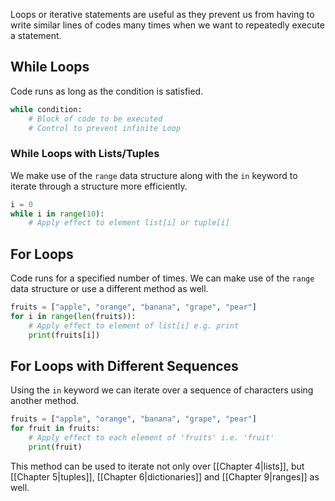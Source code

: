 Loops or iterative statements are useful as they prevent us from having to write similar lines of codes many times when we want to repeatedly execute a statement.

## While Loops
Code runs as long as the condition is satisfied.
```python
while condition:
	# Block of code to be executed
	# Control to prevent infinite Loop
```
### While Loops with Lists/Tuples
We make use of the `range` data structure along with the `in` keyword to iterate through a structure more efficiently.
```python
i = 0
while i in range(10):
	# Apply effect to element list[i] or tuple[i]
```

## For Loops
Code runs for a specified number of times. We can make use of the `range` data structure or use a different method as well.
```python
fruits = ["apple", "orange", "banana", "grape", "pear"]
for i in range(len(fruits)):
	# Apply effect to element of list[i] e.g. print
	print(fruits[i])
```
## For Loops with Different Sequences
Using the `in` keyword we can iterate over a sequence of characters using another method.
```python
fruits = ["apple", "orange", "banana", "grape", "pear"]
for fruit in fruits:
	# Apply effect to each element of 'fruits' i.e. 'fruit'
	print(fruit)
```
This method can be used to iterate not only over [[Chapter 4|lists]], but [[Chapter 5|tuples]], [[Chapter 6|dictionaries]] and [[Chapter 9|ranges]] as well.